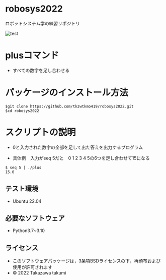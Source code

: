 # robosys2022
ロボットシステム学の練習リポジトリ

![test](https://github.com/tkzwtkmo419/robosys2022/actions/workflows/test.yml/badge.svg)

# plusコマンド
* すべての数字を足し合わせる 

# パッケージのインストール方法

```
$git clone https://github.com/tkzwtkmo419/robosys2022.git
$cd robosys2022 
```
# スクリプトの説明

* 0と入力された数字の全部を足して出た答えを出力するプログラム

* 具体例　入力がseq 5だと　0 1 2 3 4 5の6つを足し合わせて15になる
```
$ seq 5 | ./plus
15.0
```
## テスト環境
* Ubuntu 22.04

## 必要なソフトウェア
* Python3.7~3.10

## ライセンス

* このソフトウェアパッケージは，3条項BSDライセンスの下，再頒布および使用が許可されます
* © 2022 Takazawa takumi

